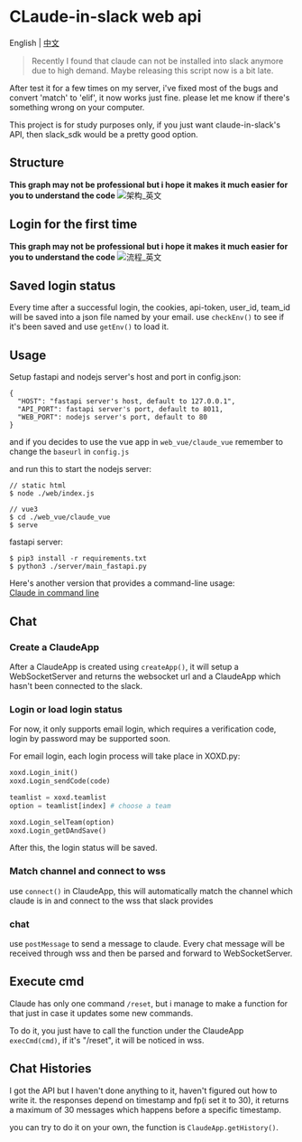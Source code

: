 # CLaude-in-slack web api

English | [中文](README_zh.md)

> Recently I found that claude can not be installed into slack anymore due to high demand.
> Maybe releasing this script now is a bit late.

After test it for a few times on my server, i've fixed most of the bugs and convert 'match' to 'elif', it now works just fine.
please let me know if there's something wrong on your computer.

This project is for study purposes only, if you just want claude-in-slack's API, then slack_sdk would be a pretty good option.

## Structure
**This graph may not be professional but i hope it makes it much easier for you to understand the code**
![架构_英文](https://github.com/ogios/claude-in-slack-web-api/assets/96933655/e31c33a8-8bb4-4fe2-802d-1c6008681cc0)


## Login for the first time
**This graph may not be professional but i hope it makes it much easier for you to understand the code**
![流程_英文](https://github.com/ogios/claude-in-slack-web-api/assets/96933655/8a346be2-eeb8-4d3d-a165-73890073530f)


## Saved login status
Every time after a successful login, the cookies, api-token, user_id, team_id will be saved into a json file named by your email.
use `checkEnv()` to see if it's been saved and use `getEnv()` to load it.

## Usage

Setup fastapi and nodejs server's host and port in config.json:
```
{
  "HOST": "fastapi server's host, default to 127.0.0.1",
  "API_PORT": fastapi server's port, default to 8011,
  "WEB_PORT": nodejs server's port, default to 80
}
```
and if you decides to use the vue app in `web_vue/claude_vue` remember to change the `baseurl` in `config.js` 

and run this to start the nodejs server:
```shell
// static html
$ node ./web/index.js

// vue3
$ cd ./web_vue/claude_vue
$ serve 
```
fastapi server:
```shell
$ pip3 install -r requirements.txt
$ python3 ./server/main_fastapi.py
```


Here's another version that provides a command-line usage:  
[Claude in command line](server/main_cmd.py)


## Chat

### Create a ClaudeApp
After a ClaudeApp is created using `createApp()`, it will setup a WebSocketServer and returns the websocket url and a ClaudeApp which hasn't been connected to the slack.

### Login or load login status
For now, it only supports email login, which requires a verification code, login by password may be supported soon.

For email login, each login process will take place in XOXD.py:
```python
xoxd.Login_init()
xoxd.Login_sendCode(code)

teamlist = xoxd.teamlist
option = teamlist[index] # choose a team

xoxd.Login_selTeam(option)
xoxd.Login_getDAndSave()
```
After this, the login status will be saved.

### Match channel and connect to wss
use `connect()` in ClaudeApp, this will automatically match the channel which claude is in and connect to the wss that slack provides

### chat
use `postMessage` to send a message to claude. Every chat message will be received through wss and then be parsed and forward to WebSocketServer.

## Execute cmd
Claude has only one command `/reset`, but i manage to make a function for that just in case it updates some new commands.

To do it, you just have to call the function under the ClaudeApp `execCmd(cmd)`, if it's "/reset", it will be noticed in wss.

## Chat Histories
I got the API but I haven't done anything to it, haven't figured out how to write it. the responses depend on timestamp and fp(i set it to 30), it returns a maximum of 30 messages which happens before a specific timestamp.

you can try to do it on your own, the function is `ClaudeApp.getHistory()`.

